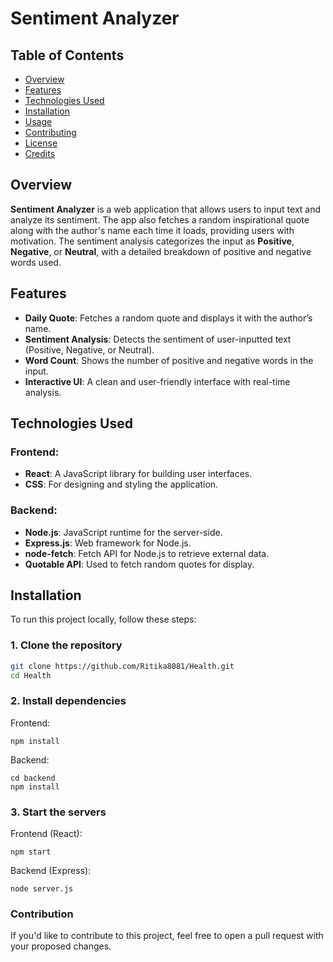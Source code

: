 # Sentiment Analyzer

## Table of Contents
- [Overview](#overview)
- [Features](#features)
- [Technologies Used](#technologies-used)
- [Installation](#installation)
- [Usage](#usage)
- [Contributing](#contributing)
- [License](#license)
- [Credits](#credits)

## Overview
**Sentiment Analyzer** is a web application that allows users to input text and analyze its sentiment. The app also fetches a random inspirational quote along with the author's name each time it loads, providing users with motivation. The sentiment analysis categorizes the input as **Positive**, **Negative**, or **Neutral**, with a detailed breakdown of positive and negative words used.

## Features
- **Daily Quote**: Fetches a random quote and displays it with the author’s name.
- **Sentiment Analysis**: Detects the sentiment of user-inputted text (Positive, Negative, or Neutral).
- **Word Count**: Shows the number of positive and negative words in the input.
- **Interactive UI**: A clean and user-friendly interface with real-time analysis.

## Technologies Used

### Frontend:
- **React**: A JavaScript library for building user interfaces.
- **CSS**: For designing and styling the application.

### Backend:
- **Node.js**: JavaScript runtime for the server-side.
- **Express.js**: Web framework for Node.js.
- **node-fetch**: Fetch API for Node.js to retrieve external data.
- **Quotable API**: Used to fetch random quotes for display.

## Installation

To run this project locally, follow these steps:

### 1. Clone the repository
```bash
git clone https://github.com/Ritika8081/Health.git
cd Health
```
### 2. Install dependencies
Frontend:
```
npm install
```

Backend:
```
cd backend
npm install
```

### 3. Start the servers
   
Frontend (React):

```
npm start
```

Backend (Express):

```
node server.js
```

### Contribution

If you'd like to contribute to this project, feel free to open a pull request with your proposed changes.
